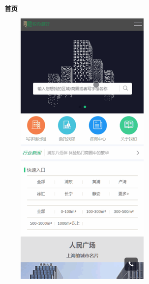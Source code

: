 
<h2>首页</h2> 

<p align="center">
    <img width="400" src="https://github.com/wangpeng1478/yuebanyeuhao_H5/blob/master/img/201805031849s.gif">
</p>
